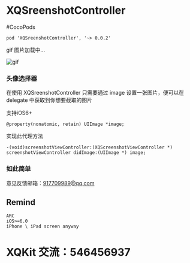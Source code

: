 # XQSreenshotController


#CocoPods
```
pod 'XQSreenshotController', '~> 0.0.2'
```

gif 图片加载中...

![gif](https://github.com/weakGG/XQSreenshotController/blob/master/gif/selectimage.gif)

### 头像选择器

在使用 XQSreenshotController 只需要通过 image 设置一张图片，便可以在 delegate 中获取到你想要截取的图片

支持iOS6+
```
@property(nonatomic, retain) UIImage *image;  
```
实现此代理方法
```
-(void)screenshotViewController:(XQScreenshotViewController *) screenshotViewController didImage:(UIImage *) image;  
```
### 如此简单

意见反馈邮箱：917709989@qq.com

## Remind

```
ARC
iOS>=6.0
iPhone \ iPad screen anyway
```

# XQKit 交流：546456937


